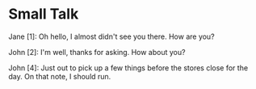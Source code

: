 # Small Talk

Jane [1]: Oh hello, I almost didn't see you there. How are you?

John [2]: I'm well, thanks for asking. How about you?

John [4]: Just out to pick up a few things before the stores close for the day. On that note, I should run.

